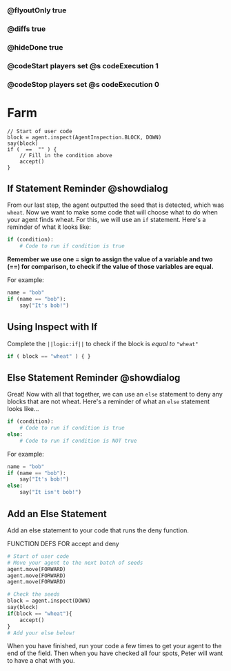 ### @flyoutOnly true
### @diffs true
### @hideDone true
### @codeStart players set @s codeExecution 1
### @codeStop players set @s codeExecution 0

# Farm

```template
// Start of user code
block = agent.inspect(AgentInspection.BLOCK, DOWN)
say(block)
if (  ==  "" ) {
    // Fill in the condition above
    accept() 
}
```

## If Statement Reminder @showdialog

From our last step, the agent outputted the seed that is detected, which was `wheat`. Now we want to make some code that will choose what to do when your agent finds wheat. For this, we will use an `if` statement. 
Here's a reminder of what it looks like:

```python
if (condition):
    # Code to run if condition is true
```

**Remember we use one = sign to assign the value of a variable and two (==) for comparison, to check if the value of those variables are equal.**

For example:

```python
name = "bob"
if (name == "bob"):
    say("It's bob!")
```

## Using Inspect with If
Complete the `||logic:if||` to check if the block is *equal to* `"wheat"`

```python
if ( block == "wheat" ) { }
```


## Else Statement Reminder @showdialog
Great! Now with all that together, we can use an `else` statement to deny any blocks that are not wheat.
Here's a reminder of what an `else` statement looks like...
```python
if (condition):
    # Code to run if condition is true
else:
    # Code to run if condition is NOT true
```

For example:

```python
name = "bob"
if (name == "bob"):
    say("It's bob!")
else:
    say("It isn't bob!")
```

## Add an Else Statement
Add an else statement to your code that runs the deny function.

FUNCTION DEFS FOR accept and deny 

```python
# Start of user code
# Move your agent to the next batch of seeds
agent.move(FORWARD)
agent.move(FORWARD)
agent.move(FORWARD)

# Check the seeds
block = agent.inspect(DOWN)
say(block)
if(block == "wheat"){
    accept() 
}
# Add your else below!
```
When you have finished, run your code a few times to get your agent to the end of the field. Then when you have checked all four spots, Peter will want to have a chat with you.


